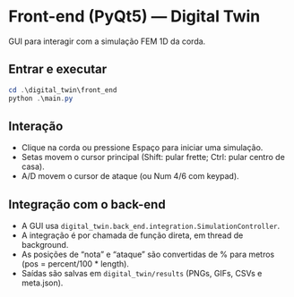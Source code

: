 # Front-end (PyQt5) — Digital Twin

GUI para interagir com a simulação FEM 1D da corda.

## Entrar e executar

```powershell
cd .\digital_twin\front_end
python .\main.py
```

## Interação
- Clique na corda ou pressione Espaço para iniciar uma simulação.
- Setas movem o cursor principal (Shift: pular frette; Ctrl: pular centro de casa).
- A/D movem o cursor de ataque (ou Num 4/6 com keypad).

## Integração com o back-end
- A GUI usa `digital_twin.back_end.integration.SimulationController`.
- A integração é por chamada de função direta, em thread de background.
- As posições de “nota” e “ataque” são convertidas de % para metros (pos = percent/100 * length).
- Saídas são salvas em `digital_twin/results` (PNGs, GIFs, CSVs e meta.json).
